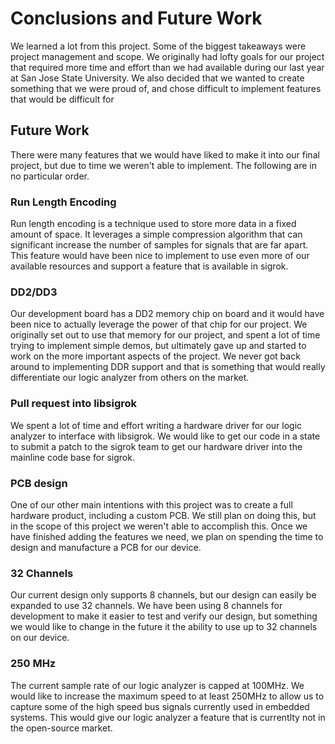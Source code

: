 # Conclusions and Future Work #

We learned a lot from this project. Some of the biggest takeaways were project management and scope. We originally had lofty goals for our project that required more time and effort than we had available during our last year at San Jose State University. We also decided that we wanted to create something that we were proud of, and chose difficult to implement features that would be difficult for 

## Future Work ##

There were many features that we would have liked to make it into our final project, but due to time we weren't able to implement. The following are in no particular order.
 
### Run Length Encoding ###

Run length encoding is a technique used to store more data in a fixed amount of space. It leverages a simple compression algorithm that can significant increase the number of samples for signals that are far apart. This feature would have been nice to implement to use even more of our available resources and support a feature that is available in sigrok.

### DD2/DD3 ###

Our development board has a DD2 memory chip on board and it would have been nice to actually leverage the power of that chip for our project. We originally set out to use that memory for our project, and spent a lot of time trying to implement simple demos, but ultimately gave up and started to work on the more important aspects of the project. We never got back around to implementing DDR support and that is something that would really differentiate our logic analyzer from others on the market.

### Pull request into libsigrok ###

We spent a lot of time and effort writing a hardware driver for our logic analyzer to interface with libsigrok. We would like to get our code in a state to submit a patch to the sigrok team to get our hardware driver into the mainline code base for sigrok. 

### PCB design ###

One of our other main intentions with this project was to create a full hardware product, including a custom PCB. We still plan on doing this, but in the scope of this project we weren't able to accomplish this. Once we have finished adding the features we need, we plan on spending the time to design and manufacture a PCB for our device.

### 32 Channels ###

Our current design only supports 8 channels, but our design can easily be expanded to use 32 channels. We have been using 8 channels for development to make it easier to test and verify our design, but something we would like to change in the future it the ability to use up to 32 channels on our device.

### 250 MHz ###

The current sample rate of our logic analyzer is capped at 100MHz. We would like to increase the maximum speed to at least 250MHz to allow us to capture some of the high speed bus signals currently used in embedded systems. This would give our logic analyzer a feature that is currentlty not in the open-source market. 